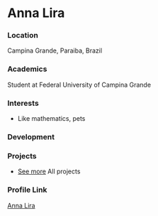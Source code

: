 # Anna Lira

### Location

Campina Grande, Paraiba, Brazil

### Academics

Student at Federal University of Campina Grande

### Interests

- Like mathematics, pets

### Development


### Projects

- [See more](https://github.com/annabeatrizlucena) All projects

### Profile Link

[Anna Lira](https://github.com/annabeatrizlucena)